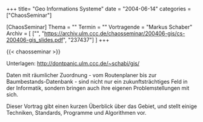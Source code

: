 +++
title= "Geo Informations Systeme"
date = "2004-06-14"
categories = ["ChaosSeminar"]

[ChaosSeminar]
Thema = ""
Termin = ""
Vortragende = "Markus Schaber"
Archiv = [
	["", "https://archiv.ulm.ccc.de/chaosseminar/200406-gis/cs-200406-gis_slides.pdf", "237437"]
	]
+++

{{< chaosseminar >}}

Unterlagen: http://dontpanic.ulm.ccc.de/~schabi/gis/

Daten mit räumlicher Zuordnung - vom Routenplaner bis zur Baumbestands-Datenbank - sind nicht nur ein zukunftsträchtiges Feld in der Informatik, sondern bringen auch ihre eigenen Problemstellungen mit sich.

Dieser Vortrag gibt einen kurzen Überblick über das Gebiet, und stellt einige Techniken, Standards, Programme und Algorithmen vor.
